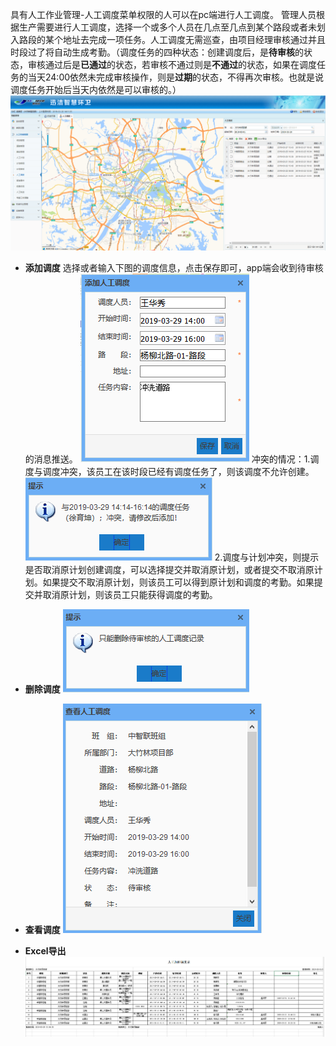  具有人工作业管理\-人工调度菜单权限的人可以在pc端进行人工调度。
管理人员根据生产需要进行人工调度，选择一个或多个人员在几点至几点到某个路段或者未划入路段的某个地址去完成一项任务。人工调度无需巡查，由项目经理审核通过并且时段过了将自动生成考勤。（调度任务的四种状态：创建调度后，是**待审核**的状态，审核通过后是**已通过**的状态，若审核不通过则是**不通过**的状态，如果在调度任务的当天24:00依然未完成审核操作，则是**过期**的状态，不得再次审核。也就是说调度任务开始后当天内依然是可以审核的。）
![](images/3019.png)
* **添加调度**
             选择或者输入下图的调度信息，点击保存即可，app端会收到待审核的消息推送。
![](images/3023.png)
             冲突的情况：1.调度与调度冲突，该员工在该时段已经有调度任务了，则该调度不允许创建。
![](images/3025.png)
             2.调度与计划冲突，则提示是否取消原计划创建调度，可以选择提交并取消原计划，或者提交不取消原计划。如果提交不取消原计划，则该员工可以得到原计划和调度的考勤。如果提交并取消原计划，则该员工只能获得调度的考勤。

* **删除调度**
![](images/3022.png)
* **查看调度**
![](images/3021.png)
* **Excel导出**
![](images/3020.png)
